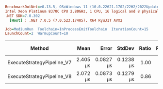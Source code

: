 ``` ini

BenchmarkDotNet=v0.13.5, OS=Windows 11 (10.0.22621.1702/22H2/2022Update/SunValley2), VM=Hyper-V
Intel Xeon Platinum 8370C CPU 2.80GHz, 1 CPU, 16 logical and 8 physical cores
.NET SDK=7.0.302
  [Host] : .NET 7.0.5 (7.0.523.17405), X64 RyuJIT AVX2

Job=MediumRun  Toolchain=InProcessEmitToolchain  IterationCount=15  
LaunchCount=2  WarmupCount=10  

```
|                     Method |     Mean |     Error |    StdDev | Ratio | RatioSD |   Gen0 | Allocated | Alloc Ratio |
|--------------------------- |---------:|----------:|----------:|------:|--------:|-------:|----------:|------------:|
| ExecuteStrategyPipeline_V7 | 2.405 μs | 0.0827 μs | 0.1238 μs |  1.00 |    0.00 | 0.1106 |    2824 B |        1.00 |
| ExecuteStrategyPipeline_V8 | 2.072 μs | 0.0873 μs | 0.1279 μs |  0.86 |    0.06 | 0.0038 |     136 B |        0.05 |
